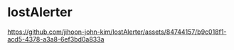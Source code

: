 # lostAlerter

https://github.com/jihoon-john-kim/lostAlerter/assets/84744157/b9c018f1-acd5-4378-a3a8-6ef3bd0a833a

